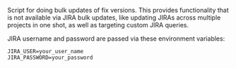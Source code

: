 Script for doing bulk updates of fix versions. This provides functionality that is not available via JIRA bulk updates, like updating JIRAs across multiple projects in one shot, as well as targeting custom JIRA queries.

JIRA username and password are passed via these environment variables:

    JIRA_USER=your_user_name
    JIRA_PASSWORD=your_password


